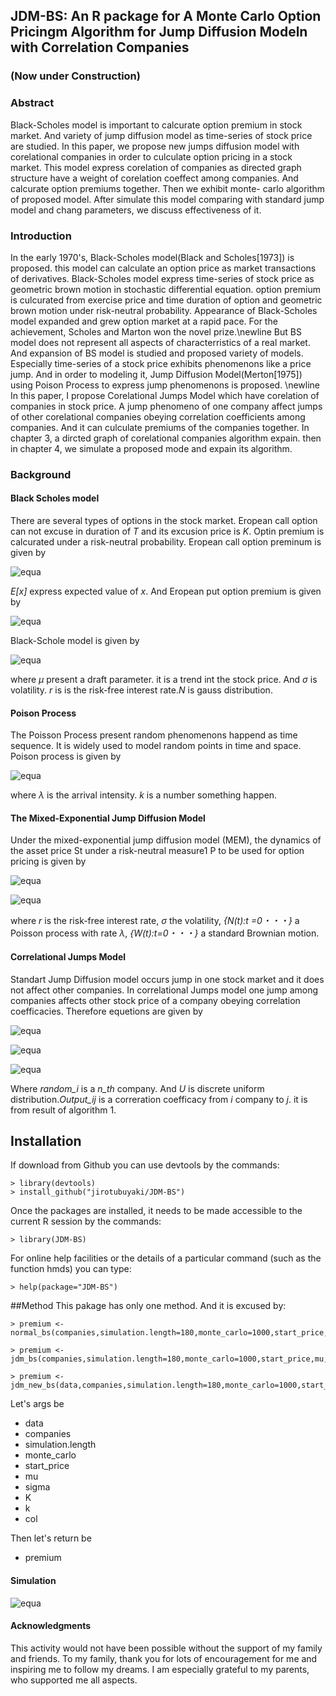 ## JDM-BS: An R package for A Monte Carlo Option Pricingm Algorithm for Jump Diffusion Modeln with Correlation Companies

### (Now under Construction)

### Abstract  
Black-Scholes model is important to calcurate option premium in stock market. And variety of jump diffusion model as
time-series of stock price are studied. In this paper, we propose new jumps diffusion model with corelational companies in
order to culculate option pricing in a stock market. This model express corelation of companies as directed graph structure
have a weight of corelation coeffect among companies. And calcurate option premiums together. Then we exhibit monte-
carlo algorithm of proposed model. After simulate this model comparing with standard jump model and chang parameters,
we discuss effectiveness of it.  

### Introduction
In the early 1970's, Black-Scholes model(Black and Scholes[1973]) is proposed. this model can calculate an option price as market transactions of derivatives. Black-Scholes model express time-series of stock price as geometric brown motion in stochastic differential equation. option premium is culcurated from exercise price and time duration of option and geometric brown motion under risk-neutral probability. Appearance of Black-Scholes model expanded and grew option market at a rapid pace. For the achievement, Scholes and Marton won the novel prize.\newline
But BS model does not represent all aspects of characterristics of a real market. And expansion of BS model is studied and proposed variety of models. Especially time-series of a stock price exhibits phenomenons like a price jump. And in order to modeling it, Jump Diffusion Model(Merton[1975]) using Poison Process to express jump phenomenons is proposed. \newline
In this paper, I propose Corelational Jumps Model which have corelation of companies in stock price. A jump phenomeno of one company affect jumps of other corelational companies obeying correlation coefficients among companies. And it can culculate premiums of the companies together. In chapter 3, a dircted graph of corelational companies algorithm expain. then in chapter 4, we simulate a proposed mode and expain its algorithm.  

### Background
#### Black Scholes model
There are several types of options in the stock market. Eropean call option can not excuse in duration of *T* and its excusion price is *K*. Optin premium is calcurated under a risk-neutral probability. Eropean call option preminum is given by  

![equa](https://github.com/jirotubuyaki/JDM-BS/blob/master/readme_images/equation_1.png "eque")

*E[x]* express expected value of *x*. And Eropean put option premium is given by  

![equa](https://github.com/jirotubuyaki/JDM-BS/blob/master/readme_images/equation_2.png "eque")

Black-Schole model is given by  

![equa](https://github.com/jirotubuyaki/JDM-BS/blob/master/readme_images/equation_3.png "eque")

where *μ* present a draft parameter. it is a trend int the stock price.  And *σ* is volatility. *r* is is the risk-free interest rate.*N* is gauss distribution.  
#### Poison Process
The Poisson Process present random phenomenons happend as time sequence. It is widely used to model random points in time and space. Poison process is given by    
  
![equa](https://github.com/jirotubuyaki/JDM-BS/blob/master/readme_images/equation_4.png "eque")

where *λ* is the arrival intensity. *k* is a number something happen.
#### The Mixed-Exponential Jump Diffusion Model  
Under the mixed-exponential jump diffusion model (MEM), the dynamics of the asset price St
under a risk-neutral measure1 P to be used for option pricing is given by

![equa](https://github.com/jirotubuyaki/JDM-BS/blob/master/readme_images/equation_5.png "eque")

![equa](https://github.com/jirotubuyaki/JDM-BS/blob/master/readme_images/equation_6.png "eque")

where *r* is the risk-free interest rate, *σ* the volatility, *{N(t):t =0・・・}* a Poisson process with rate *λ*, *{W(t):t=0・・・}* a standard Brownian motion. 

#### Correlational Jumps Model
Standart Jump Diffusion model occurs jump in one stock market and it does not affect other companies. In correlational Jumps model one jump among companies affects other stock price of a company obeying correlation coefficacies. Therefore equetions are given by  

![equa](https://github.com/jirotubuyaki/JDM-BS/blob/master/readme_images/equation_7.png "eque")  

![equa](https://github.com/jirotubuyaki/JDM-BS/blob/master/readme_images/equation_8.png "eque")  

![equa](https://github.com/jirotubuyaki/JDM-BS/blob/master/readme_images/equation_9.png "eque")  

Where *random_i* is a *n_th* company. And *U* is discrete uniform distribution.*Output_ij* is a correration coefficacy from *i* company to *j*. it is from result of algorithm 1. 

## Installation
If download from Github you can use devtools by the commands:

```
> library(devtools)
> install_github("jirotubuyaki/JDM-BS")
```

Once the packages are installed, it needs to be made accessible to the current R session by the commands:

```
> library(JDM-BS)
```

For online help facilities or the details of a particular command (such as the function hmds) you can type:

```
> help(package="JDM-BS")
```
##Method
This pakage has only one method. And it is excused by:

```
> premium <- normal_bs(companies,simulation.length=180,monte_carlo=1000,start_price,mu,sigma,K,k,col);
```

```
> premium <- jdm_bs(companies,simulation.length=180,monte_carlo=1000,start_price,mu,sigma,K,k,col);
```

```
> premium <- jdm_new_bs(data,companies,simulation.length=180,monte_carlo=1000,start_price,mu,sigma,K,k,col);
```

Let's args be

* data
* companies
* simulation.length
* monte_carlo
* start_price
* mu
* sigma
* K
* k
* col


Then let's return be

* premium

#### Simulation  

![equa](https://github.com/jirotubuyaki/JDM-BS/blob/master/readme_images/simulation.png "eque")  

#### Acknowledgments
This activity would not have been possible without the support of my family and friends. To my family, thank you for lots of encouragement for me and inspiring me to follow my dreams. I am especially grateful to my parents, who supported me all aspects.  




